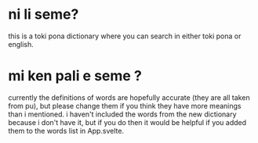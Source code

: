 # ni li seme?

this is a toki pona dictionary where you can search in either toki pona or english.

# mi ken pali e seme ?

currently the definitions of words are hopefully accurate (they are all taken from pu), but please change them if you think they have more meanings than i mentioned. i haven't included the words from the new dictionary because i don't have it, but if you do then it would be helpful if you added them to the words list in App.svelte.
